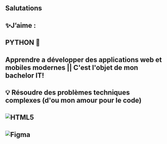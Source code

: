 ## Salutations

## ✨J’aime :
## PYTHON 💞
## Apprendre a développer des applications web et mobiles modernes || C'est l'objet de mon bachelor IT! 
## 💡 Résoudre des problèmes techniques complexes (d'ou mon amour pour le code)
## ![HTML5](https://img.shields.io/badge/html5-%23E34F26.svg?style=for-the-badge&logo=html5&logoColor=white)
## ![Figma](https://img.shields.io/badge/figma-%23F24E1E.svg?style=for-the-badge&logo=figma&logoColor=white)
